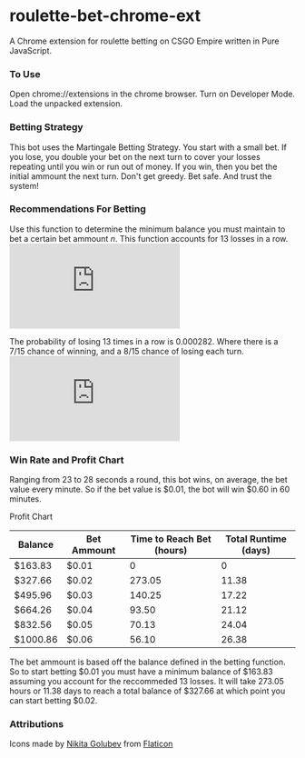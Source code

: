 # roulette-bet-chrome-ext
A Chrome extension for roulette betting on CSGO Empire written in Pure JavaScript.

### To Use
Open chrome://extensions in the chrome browser. Turn on Developer Mode. Load the unpacked extension.

### Betting Strategy
This bot uses the Martingale Betting Strategy. You start with a small bet. If you lose, you double your bet on the next turn to cover your losses repeating until you win or run out of money. If you win, then you bet the initial ammount the next turn. Don't get greedy. Bet safe. And trust the system!

### Recommendations For Betting
Use this function to determine the minimum balance you must maintain to bet a certain bet ammount *n*. This function accounts for 13 losses in a row.  
![equation](https://latex.codecogs.com/gif.latex?f%28n%29%3D%5Csum_%7Bx%3D0%7D%5E%7B13%7D%20n*2%5Ex%3DminBalance)  

The probability of losing 13 times in a row is 0.000282. Where there is a 7/15 chance of winning, and a 8/15 chance of losing each turn.
![equation](https://latex.codecogs.com/gif.latex?%288/15%29%5E%7B13%7D%3D0.00028247724)


### Win Rate and Profit Chart
Ranging from 23 to 28 seconds a round, this bot wins, on average, the bet value every minute. So if the bet value is $0.01, the bot will win $0.60 in 60 minutes.  

Profit Chart 

|Balance |Bet Ammount|Time to Reach Bet (hours)|Total Runtime (days)|
|-|-|-|-|
|$163.83  |$0.01|0|0|
|$327.66  |$0.02|273.05 |11.38|
|$495.96  |$0.03|140.25 |17.22|
|$664.26  |$0.04|93.50  |21.12|
|$832.56  |$0.05|70.13  |24.04|
|$1000.86 |$0.06|56.10  |26.38|  

The bet ammount is based off the balance defined in the betting function. So to start betting $0.01 you must have a minimum balance of $163.83 assuming you account for the reccommeded 13 losses. It will take 273.05 hours or 11.38 days to reach a total balance of $327.66 at which point you can start betting $0.02.

### Attributions
Icons made by [Nikita Golubev](https://www.flaticon.com/authors/nikita-golubev "Nikita Golubev") from [Flaticon](https://www.flaticon.com/ "Flaticon")
